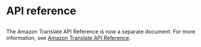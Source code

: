 # API reference<a name="api_reference"></a>

## <a name="api-http-headers"></a>

The Amazon Translate API Reference is now a separate document\. For more information, see [Amazon Translate API Reference](https://docs.aws.amazon.com/translate/latest/APIReference/Welcome.html)\.